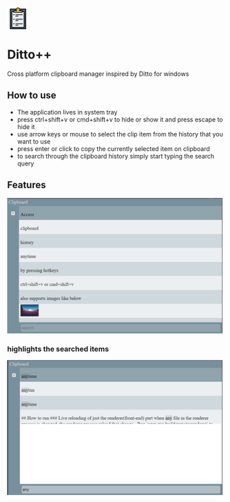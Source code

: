 <img src="src/resources/clipboard-svgrepo-com.png"
     alt="Markdown Monster icon"
     width="50px"
     height="50px" />

# Ditto++

Cross platform clipboard manager inspired by Ditto for windows

## How to use

- The application lives in system tray
- press ctrl+shift+v or cmd+shift+v to hide or show it and press escape to hide it
- use arrow keys or mouse to select the clip item from the history that you want to use
- press enter or click to copy the currently selected item on clipboard
- to search through the clipboard history simply start typing the search query

## Features

<img src="screenshots/2021-08-01-15-13-11.png"
alt="ss1"
width="500px" />

### highlights the searched items

<img src="screenshots/2021-08-01-15-14-03.png"
alt="ss1"
width="500px" />
